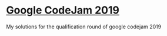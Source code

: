 # [Google CodeJam 2019](https://codingcompetitions.withgoogle.com/codejam/round/0000000000051705)
My solutions for the qualification round of google codejam 2019
